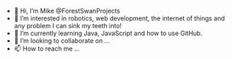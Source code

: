 - 👋 Hi, I’m Mike @ForestSwanProjects
- 👀 I’m interested in robotics, web development, the internet of things and any problem I can sink my teeth into!
- 🌱 I’m currently learning Java, JavaScript and how to use GitHub.
- 💞️ I’m looking to collaborate on ...
- 📫 How to reach me ...

<!---
ForestSwanProjects/ForestSwanProjects is a ✨ special ✨ repository because its `README.md` (this file) appears on your GitHub profile.
You can click the Preview link to take a look at your changes.
--->
